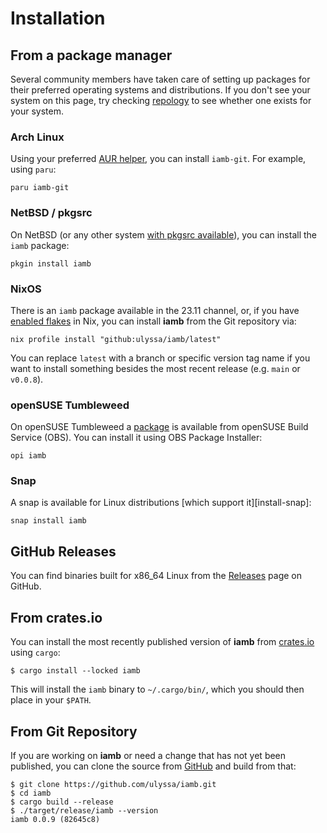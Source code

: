 # Installation

## From a package manager

Several community members have taken care of setting up packages for their
preferred operating systems and distributions. If you don't see your system
on this page, try checking [repology] to see whether one exists for your
system.

### Arch Linux

Using your preferred [AUR helper], you can install `iamb-git`. For example,
using `paru`:

```
paru iamb-git
```

### NetBSD / pkgsrc

On NetBSD (or any other system [with pkgsrc available][pkgsrc]), you can
install the `iamb` package:

```
pkgin install iamb
```

### NixOS

There is an `iamb` package available in the 23.11 channel, or, if you have
[enabled flakes] in Nix, you can install __iamb__ from the Git repository via:

```
nix profile install "github:ulyssa/iamb/latest"
```

You can replace `latest` with a branch or specific version tag name if you want
to install something besides the most recent release (e.g. `main` or `v0.0.8`).

### openSUSE Tumbleweed

On openSUSE Tumbleweed a [package][openSUSE] is available from openSUSE Build
Service (OBS). You can install it using OBS Package Installer:

```
opi iamb
```

### Snap

A snap is available for Linux distributions [which support it][install-snap]:

```
snap install iamb
```

## GitHub Releases

You can find binaries built for x86\_64 Linux from the [Releases] page on GitHub.

## From crates.io

You can install the most recently published version of __iamb__ from
[crates.io] using `cargo`: 

```
$ cargo install --locked iamb
```

This will install the `iamb` binary to `~/.cargo/bin/`, which you should then
place in your `$PATH`.

## From Git Repository

If you are working on __iamb__ or need a change that has not yet been
published, you can clone the source from [GitHub] and build from that:

```
$ git clone https://github.com/ulyssa/iamb.git
$ cd iamb
$ cargo build --release
$ ./target/release/iamb --version
iamb 0.0.9 (82645c8)
```

[AUR helper]: https://wiki.archlinux.org/title/AUR_helpers
[crates.io]: https://crates.io/crates/iamb
[enabled flakes]: https://nixos.wiki/wiki/Flakes#Enable_flakes
[GitHub]: https://github.com/ulyssa/iamb
[installing-snap]: https://snapcraft.io/docs/installing-snapd
[openSUSE]: https://build.opensuse.org/package/show/home%3Asmolsheep/iamb
[pkgsrc]: https://pkgsrc.smartos.org/
[Releases]: https://github.com/ulyssa/iamb/releases/
[repology]: https://repology.org/project/iamb/versions
